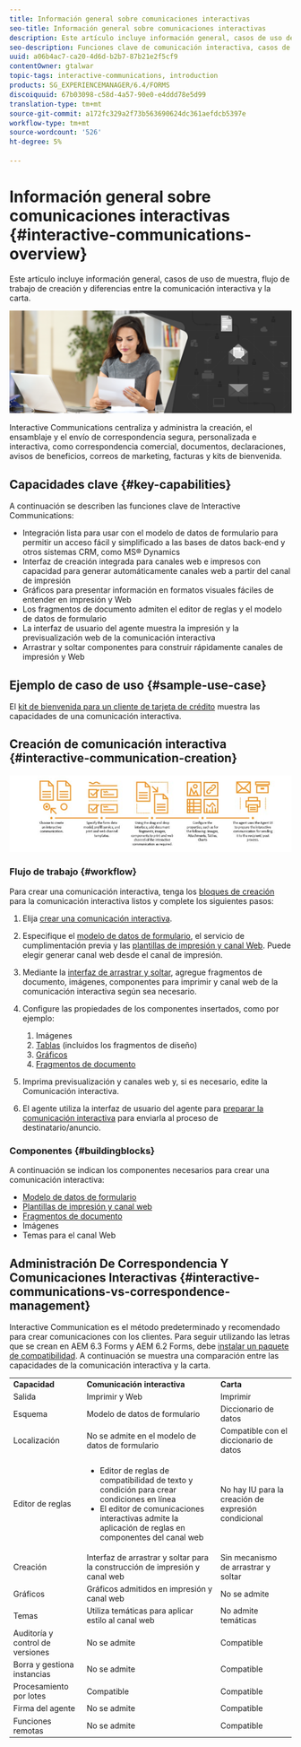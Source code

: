 ```yaml
---
title: Información general sobre comunicaciones interactivas
seo-title: Información general sobre comunicaciones interactivas
description: Este artículo incluye información general, casos de uso de muestra, flujo de trabajo de creación y diferencias entre la comunicación interactiva y la carta.
seo-description: Funciones clave de comunicación interactiva, casos de uso de muestra, flujo de trabajo de creación y diferencias entre la comunicación interactiva y la administración de correspondencia
uuid: a06b4ac7-ca20-4d6d-b2b7-87b21e2f5cf9
contentOwner: gtalwar
topic-tags: interactive-communications, introduction
products: SG_EXPERIENCEMANAGER/6.4/FORMS
discoiquuid: 67b03098-c58d-4a57-90e0-e4ddd78e5d99
translation-type: tm+mt
source-git-commit: a172fc329a2f73b563690624dc361aefdcb5397e
workflow-type: tm+mt
source-wordcount: '526'
ht-degree: 5%

---
```



# Información general sobre comunicaciones interactivas {#interactive-communications-overview}

Este artículo incluye información general, casos de uso de muestra, flujo de trabajo de creación y diferencias entre la comunicación interactiva y la carta.

![](do-not-localize/correspondence-management.png)

Interactive Communications centraliza y administra la creación, el ensamblaje y el envío de correspondencia segura, personalizada e interactiva, como correspondencia comercial, documentos, declaraciones, avisos de beneficios, correos de marketing, facturas y kits de bienvenida.

## Capacidades clave {#key-capabilities}

A continuación se describen las funciones clave de Interactive Communications:

* Integración lista para usar con el modelo de datos de formulario para permitir un acceso fácil y simplificado a las bases de datos back-end y otros sistemas CRM, como MS® Dynamics
* Interfaz de creación integrada para canales web e impresos con capacidad para generar automáticamente canales web a partir del canal de impresión
* Gráficos para presentar información en formatos visuales fáciles de entender en impresión y Web
* Los fragmentos de documento admiten el editor de reglas y el modelo de datos de formulario
* La interfaz de usuario del agente muestra la impresión y la previsualización web de la comunicación interactiva
* Arrastrar y soltar componentes para construir rápidamente canales de impresión y Web

## Ejemplo de caso de uso {#sample-use-case}

El [kit de bienvenida para un cliente de tarjeta de crédito](/help/forms/using/finance-reference-site-walkthrough.md#credit-card-application-walkthrough) muestra las capacidades de una comunicación interactiva.

## Creación de comunicación interactiva {#interactive-communication-creation}

![interactive_Communication-01](assets/interactive_communication-01.jpg)

### Flujo de trabajo {#workflow}

Para crear una comunicación interactiva, tenga los [bloques de creación](#buildingblocks) para la comunicación interactiva listos y complete los siguientes pasos:

1. Elija [crear una comunicación interactiva](/help/forms/using/create-interactive-communication.md).

1. Especifique el [modelo de datos de formulario](/help/forms/using/data-integration.md), el servicio de cumplimentación previa y las [plantillas de impresión y canal Web](/help/forms/using/web-channel-print-channel.md). Puede elegir generar canal web desde el canal de impresión.

1. Mediante la [interfaz de arrastrar y soltar](/help/forms/using/introduction-interactive-communication-authoring.md), agregue fragmentos de documento, imágenes, componentes para imprimir y canal web de la comunicación interactiva según sea necesario.
1. Configure las propiedades de los componentes insertados, como por ejemplo:

   1. Imágenes
   1. [Tablas](/help/forms/using/create-interactive-communication.md#tables)  (incluidos los fragmentos de diseño)
   1. [Gráficos](/help/forms/using/chart-component-interactive-communications.md)
   1. [Fragmentos de documento](/help/forms/using/create-interactive-communication.md#document-fragment-properties)

1. Imprima previsualización y canales web y, si es necesario, edite la Comunicación interactiva.
1. El agente utiliza la interfaz de usuario del agente para [preparar la comunicación interactiva](/help/forms/using/prepare-send-interactive-communication.md) para enviarla al proceso de destinatario/anuncio.

### Componentes {#buildingblocks}

A continuación se indican los componentes necesarios para crear una comunicación interactiva:

* [Modelo de datos de formulario](/help/forms/using/data-integration.md)
* [Plantillas de impresión y canal web](/help/forms/using/web-channel-print-channel.md)
* [Fragmentos de documento](/help/forms/using/document-fragments.md)
* Imágenes
* [](/help/forms/using/themes.md) Temas para el canal Web

## Administración De Correspondencia Y Comunicaciones Interactivas {#interactive-communications-vs-correspondence-management}

Interactive Communication es el método predeterminado y recomendado para crear comunicaciones con los clientes. Para seguir utilizando las letras que se crean en AEM 6.3 Forms y AEM 6.2 Forms, debe [instalar un paquete de compatibilidad](/help/forms/using/compatibility-package.md). A continuación se muestra una comparación entre las capacidades de la comunicación interactiva y la carta.

<table> 
 <tbody>
  <tr>
   <td><strong>Capacidad</strong></td> 
   <td><strong>Comunicación interactiva</strong></td> 
   <td><strong>Carta</strong></td> 
  </tr>
  <tr>
   <td>Salida</td> 
   <td>Imprimir y Web</td> 
   <td>Imprimir</td> 
  </tr>
  <tr>
   <td>Esquema</td> 
   <td>Modelo de datos de formulario </td> 
   <td>Diccionario de datos </td> 
  </tr>
  <tr>
   <td>Localización</td> 
   <td>No se admite en el modelo de datos de formulario</td> 
   <td>Compatible con el diccionario de datos</td> 
  </tr>
  <tr>
   <td>Editor de reglas</td> 
   <td>
    <ul> 
     <li>Editor de reglas de compatibilidad de texto y condición para crear condiciones en línea</li> 
     <li>El editor de comunicaciones interactivas admite la aplicación de reglas en componentes del canal web</li> 
    </ul> </td> 
   <td>No hay IU para la creación de expresión condicional</td> 
  </tr>
  <tr>
   <td>Creación  </td> 
   <td>Interfaz de arrastrar y soltar para la construcción de impresión y canal web</td> 
   <td>Sin mecanismo de arrastrar y soltar </td> 
  </tr>
  <tr>
   <td>Gráficos</td> 
   <td>Gráficos admitidos en impresión y canal web</td> 
   <td>No se admite</td> 
  </tr>
  <tr>
   <td>Temas</td> 
   <td>Utiliza temáticas para aplicar estilo al canal web</td> 
   <td>No admite temáticas</td> 
  </tr>
  <tr>
   <td>Auditoría y control de versiones</td> 
   <td>No se admite</td> 
   <td>Compatible</td> 
  </tr>
  <tr>
   <td>Borra y gestiona instancias</td> 
   <td>No se admite</td> 
   <td>Compatible</td> 
  </tr>
  <tr>
   <td>Procesamiento por lotes</td> 
   <td>Compatible </td> 
   <td>Compatible</td> 
  </tr>
  <tr>
   <td>Firma del agente</td> 
   <td>No se admite</td> 
   <td>Compatible</td> 
  </tr>
  <tr>
   <td>Funciones remotas</td> 
   <td>No se admite</td> 
   <td>Compatible</td> 
  </tr>
 </tbody>
</table>

